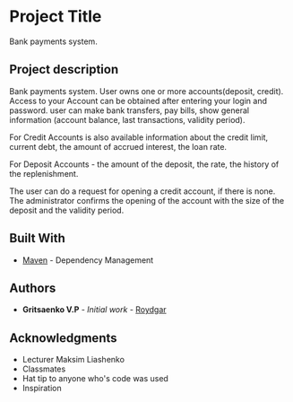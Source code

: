# Project Title

Bank payments system.



## Project description

Bank payments system. User owns one or more accounts(deposit, credit). 
Access to your Account can be obtained after entering 
your login and password. user can make bank transfers, pay bills, show
general information (account balance, last transactions,
validity period).

For Credit Accounts is also available information about the credit limit,
current debt, the amount of accrued interest, the loan rate.

For Deposit Accounts - the amount of the deposit, the rate, the history of 
the replenishment.

The user can do a request for opening a credit account, if
there is none. The administrator confirms the opening of the account with
the size of the deposit and the validity period.

## Built With

* [Maven](https://maven.apache.org/) - Dependency Management


## Authors

* **Gritsaenko V.P** - *Initial work* - [Roydgar](https://github.com/Roydgar)

## Acknowledgments

* Lecturer Maksim Liashenko
* Classmates
* Hat tip to anyone who's code was used
* Inspiration

